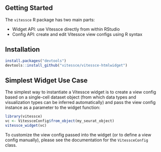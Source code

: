 ## Getting Started

The `vitessce` R package has two main parts:

- Widget API: use Vitessce directly from within RStudio
- Config API: create and edit Vitessce view configs using R syntax

## Installation

```r
install.packages("devtools")
devtools::install_github("vitessce/vitessce-htmlwidget")
```

## Simplest Widget Use Case

The simplest way to instantiate a Vitessce widget is to create a view config based on a single-cell dataset object (from which data types and visualization types can be inferred automatically) and pass the view config instance as a parameter to the widget function:

```r
library(vitessce)
vc <- VitessceConfig$from_object(my_seurat_object)
vitessce_widget(vc)
```

To customize the view config passed into the widget (or to define a view config manually), please see the documentation for the `VitessceConfig` class.
